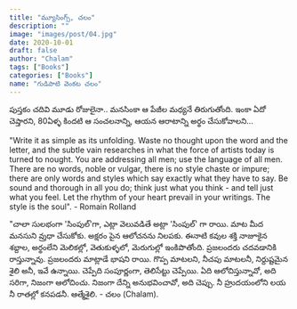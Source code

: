 ```yaml
---
title: "మ్యూసింగ్స్, చలం"
description: ""
image: "images/post/04.jpg"
date: 2020-10-01
draft: false
author: "Chalam"
tags: ["Books"]
categories: ["Books"]
name: "గుడిపాటి వెంకట చలం"
---
```


పుస్తకం చదివి మూడు రోజులైనా.. మనసింకా ఆ పేజీల మధ్యనే తిరుగుతోంది. ఇంకా ఏదో చెప్తారని, 80ఏళ్ళ కిందటి ఆ సంచలనాన్ని, ఆయన ఆరాటాన్ని అర్థం చేసుకోవాలని...

"Write it as simple as its unfolding. Waste no thought upon the word and the letter, and the subtle vain researches in what the force of artists today is turned to nought. You are addressing all men; use the language of all men. There are no words, noble or vulgar, there is no style chaste or impure; there are only words and styles which say exactly what they have to say. Be sound and thorough in all you do; think just what you think - and tell just what you feel. Let the rhythm of your heart prevail in your writings. The style is the soul". - Romain Rolland

"చాలా సులభంగా 'సింపుల్'గా, ఎట్లా వెలువడితే అట్లా 'సింపుల్' గా రాయి. మాట మీద మనసుని వ్రుధా చేసుకోకు. అక్షరం పైన ఆలోచనను నిలపకు. ఈనాటి కవుల శక్తి నాజూకైన శబ్దాల, అర్థంలేని మెలికల్లో, వెతుకుళ్ళలో, మెరుగుల్లో ఇంకిపొతోంది. ప్రజలందరు చదవడానికి రాస్తున్నావు. ప్రజలందరు మాట్లాడే భాషని రాయి. గొప్ప మాటలని, నీచపు మాటలనీ, నిర్దుష్టమైన శైలి అనీ, ఇవే ఉన్నాయి. చెప్పేది సంపూర్ణంగా, తెలిసేట్టు చెప్పేయి. ఏది ఆలోచిస్తున్నావో, అది సరిగా, నిజంగా ఆలోచించు. నిజంగా దేన్ని అనుభవించావో,  అది చెప్పు. నీ హ్రుదయంలోని లయ నీ రాతల్లో కనపడనీ. ఆత్మేశైలి. - చలం (Chalam).
